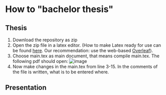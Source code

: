 # How to "bachelor thesis"

## Thesis
1. Download the repository as zip
2. Open the zip file in a latex editor. (How to make Latex ready for use can be found [here](https://www.wwu.edu/faculty/curgus/Courses/LaTeX/Getting_Started_with_LaTeX.html). Our recommendation: use the web-based [Overleaf](https://www.overleaf.com/)).
3. Choose main.tex as main document, that means compile main.tex. The following pdf should open:
![image](https://user-images.githubusercontent.com/43642275/231368808-7168778d-4a08-4644-94b7-a97dcd33772a.png)
4. Now make changes in the main.tex from line 3-15. In the comments of the file is written, what is to be entered where.

## Presentation

